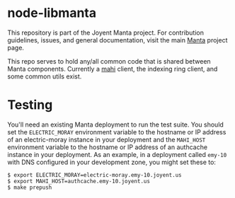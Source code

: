 <!--
    This Source Code Form is subject to the terms of the Mozilla Public
    License, v. 2.0. If a copy of the MPL was not distributed with this
    file, You can obtain one at http://mozilla.org/MPL/2.0/.
-->

<!--
    Copyright (c) 2014, Joyent, Inc.
-->

# node-libmanta

This repository is part of the Joyent Manta project.  For contribution
guidelines, issues, and general documentation, visit the main
[Manta](http://github.com/joyent/manta) project page.

This repo serves to hold any/all common code that is shared between Manta
components.  Currently a [mahi](https://mo.joyent.com/docs/mahi) client,
the indexing ring client, and some common utils exist.

# Testing

You'll need an existing Manta deployment to run the test suite.  You should
set the `ELECTRIC_MORAY` environment variable to the hostname or IP address of
an electric-moray instance in your deployment and the `MAHI_HOST` environment
variable to the hostname or IP address of an authcache instance in your
deployment.  As an example, in a deployment called `emy-10` with DNS configured
in your development zone, you might set these to:

```
$ export ELECTRIC_MORAY=electric-moray.emy-10.joyent.us
$ export MAHI_HOST=authcache.emy-10.joyent.us
$ make prepush
```
